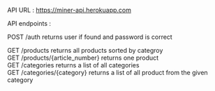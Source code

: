 API URL : https://miner-api.herokuapp.com

API endpoints : <br>

POST /auth returns user if found and password is correct <br>

GET /products returns all products sorted by categroy <br>
GET /products/{article_number} returns one product <br>
GET /categories returns a list of all categories <br>
GET /categories/{category} returns a list of all product from the given category
